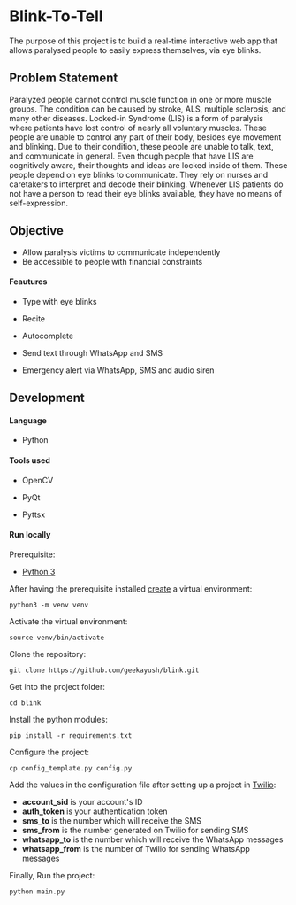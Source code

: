 
# Blink-To-Tell

The purpose of this project is to build a real-time interactive web app that allows paralysed people to easily express themselves, via eye blinks.

## Problem Statement
  
Paralyzed people cannot control muscle function in one or more muscle groups. The condition can be caused by stroke, ALS, multiple sclerosis, and many other diseases. Locked-in Syndrome (LIS) is a form of paralysis where patients have lost control of nearly all voluntary muscles. These people are unable to control any part of their body, besides eye movement and blinking. Due to their condition, these people are unable to talk, text, and communicate in general. Even though people that have LIS are cognitively aware, their thoughts and ideas are locked inside of them. These people depend on eye blinks to communicate. They rely on nurses and caretakers to interpret and decode their blinking. Whenever LIS patients do not have a person to read their eye blinks available, they have no means of self-expression.  

## Objective

- Allow paralysis victims to communicate independently
- Be accessible to people with financial constraints

#### Feautures

- Type with eye blinks

- Recite

- Autocomplete

- Send text through WhatsApp and SMS

- Emergency alert via WhatsApp, SMS and audio siren

## Development

#### Language

- Python

  

#### Tools used

- OpenCV

- PyQt

- Pyttsx

#### Run locally
Prerequisite:
- [Python 3](https://www.python.org/downloads/)

After having the prerequisite installed [create](https://docs.python.org/3/library/venv.html) a virtual environment:

```
python3 -m venv venv
```

Activate the virtual environment:

```
source venv/bin/activate
```

Clone the repository:

```
git clone https://github.com/geekayush/blink.git
```

Get into the project folder:

```
cd blink
```

Install the python modules:

```
pip install -r requirements.txt
```

Configure the project:

```
cp config_template.py config.py
```

Add the values in the configuration file after setting up a project in [Twilio](https://www.twilio.com/):

- **account_sid** is your account's ID
- **auth_token** is your authentication token
- **sms_to** is the number which will receive the SMS
- **sms_from** is the number generated on Twilio for sending SMS
- **whatsapp_to** is the number which will receive the WhatsApp messages
- **whatsapp_from** is the number of Twilio for sending WhatsApp messages

Finally, Run the project:

```
python main.py
```